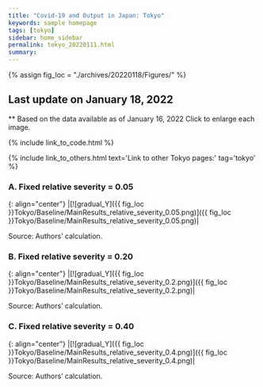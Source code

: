 ```yaml
---
title: "Covid-19 and Output in Japan: Tokyo"
keywords: sample homepage
tags: [tokyo]
sidebar: home_sidebar
permalink: tokyo_20220111.html
summary:
---
```


{% assign fig_loc = "./archives/20220118/Figures/" %}

## Last update on January 18, 2022
** Based on the data available as of January 16, 2022 Click to enlarge each image.

{% include link_to_code.html %}

{% include link_to_others.html text='Link to other Tokyo pages:' tag='tokyo' %}






### A. Fixed relative severity = 0.05

{: align="center"}
|[![gradual_Y]({{ fig_loc }}Tokyo/Baseline/MainResults_relative_severity_0.05.png)]({{ fig_loc }}Tokyo/Baseline/MainResults_relative_severity_0.05.png)|

Source: Authors’ calculation.

### B. Fixed relative severity = 0.20

{: align="center"}
|[![gradual_Y]({{ fig_loc }}Tokyo/Baseline/MainResults_relative_severity_0.2.png)]({{ fig_loc }}Tokyo/Baseline/MainResults_relative_severity_0.2.png)|

Source: Authors’ calculation.

### C. Fixed relative severity = 0.40

{: align="center"}
|[![gradual_Y]({{ fig_loc }}Tokyo/Baseline/MainResults_relative_severity_0.4.png)]({{ fig_loc }}Tokyo/Baseline/MainResults_relative_severity_0.4.png)|

Source: Authors’ calculation.

